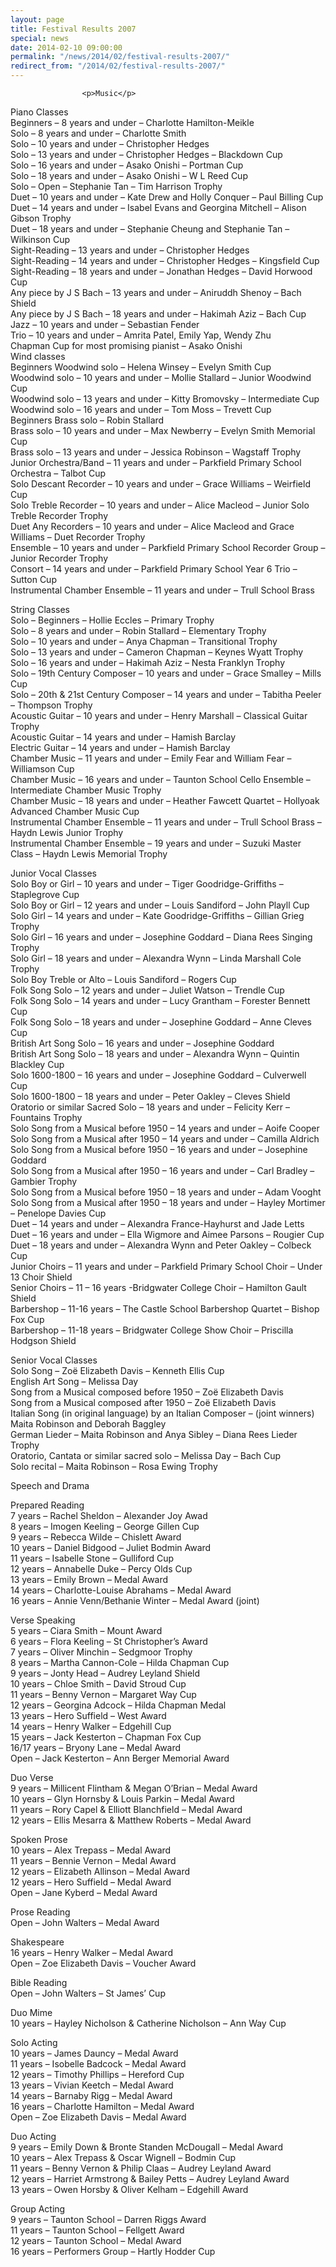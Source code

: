 ```yaml
---
layout: page
title: Festival Results 2007
special: news
date: 2014-02-10 09:00:00
permalink: "/news/2014/02/festival-results-2007/"
redirect_from: "/2014/02/festival-results-2007/"
---
```

<section>

                    
                    <p>Music</p>
<p>Piano Classes<br />
Beginners &#8211; 8 years and under &#8211; Charlotte Hamilton-Meikle<br />
Solo &#8211; 8 years and under &#8211; Charlotte Smith<br />
Solo &#8211; 10 years and under &#8211; Christopher Hedges<br />
Solo &#8211; 13 years and under &#8211; Christopher Hedges &#8211; Blackdown Cup<br />
Solo &#8211; 16 years and under &#8211; Asako Onishi &#8211; Portman Cup<br />
Solo &#8211; 18 years and under &#8211; Asako Onishi &#8211; W L Reed Cup<br />
Solo &#8211; Open &#8211; Stephanie Tan &#8211; Tim Harrison Trophy<br />
Duet &#8211; 10 years and under &#8211; Kate Drew and Holly Conquer &#8211; Paul Billing Cup<br />
Duet &#8211; 14 years and under – Isabel Evans and Georgina Mitchell &#8211; Alison Gibson Trophy<br />
Duet &#8211; 18 years and under &#8211; Stephanie Cheung and Stephanie Tan &#8211; Wilkinson Cup<br />
Sight-Reading &#8211; 13 years and under &#8211; Christopher Hedges<br />
Sight-Reading &#8211; 14 years and under &#8211; Christopher Hedges &#8211; Kingsfield Cup<br />
Sight-Reading &#8211; 18 years and under &#8211; Jonathan Hedges &#8211; David Horwood Cup<br />
Any piece by J S Bach &#8211; 13 years and under &#8211; Aniruddh Shenoy &#8211; Bach Shield<br />
Any piece by J S Bach &#8211; 18 years and under &#8211; Hakimah Aziz &#8211; Bach Cup<br />
Jazz &#8211; 10 years and under &#8211; Sebastian Fender<br />
Trio &#8211; 10 years and under &#8211; Amrita Patel, Emily Yap, Wendy Zhu<br />
Chapman Cup for most promising pianist &#8211; Asako Onishi<br />
Wind classes<br />
Beginners Woodwind solo &#8211; Helena Winsey &#8211; Evelyn Smith Cup<br />
Woodwind solo &#8211; 10 years and under &#8211; Mollie Stallard &#8211; Junior Woodwind Cup<br />
Woodwind solo &#8211; 13 years and under &#8211; Kitty Bromovsky &#8211; Intermediate Cup<br />
Woodwind solo &#8211; 16 years and under &#8211; Tom Moss &#8211; Trevett Cup<br />
Beginners Brass solo &#8211; Robin Stallard<br />
Brass solo &#8211; 10 years and under &#8211; Max Newberry &#8211; Evelyn Smith Memorial Cup<br />
Brass solo &#8211; 13 years and under &#8211; Jessica Robinson &#8211; Wagstaff Trophy<br />
Junior Orchestra/Band &#8211; 11 years and under &#8211; Parkfield Primary School Orchestra &#8211; Talbot Cup<br />
Solo Descant Recorder &#8211; 10 years and under &#8211; Grace Williams &#8211; Weirfield Cup<br />
Solo Treble Recorder &#8211; 10 years and under &#8211; Alice Macleod &#8211; Junior Solo Treble Recorder Trophy<br />
Duet Any Recorders &#8211; 10 years and under &#8211; Alice Macleod and Grace Williams &#8211; Duet Recorder Trophy<br />
Ensemble &#8211; 10 years and under &#8211; Parkfield Primary School Recorder Group &#8211; Junior Recorder Trophy<br />
Consort &#8211; 14 years and under &#8211; Parkfield Primary School Year 6 Trio &#8211; Sutton Cup<br />
Instrumental Chamber Ensemble &#8211; 11 years and under &#8211; Trull School Brass </p>
<p>String Classes<br />
Solo &#8211; Beginners &#8211; Hollie Eccles &#8211; Primary Trophy<br />
Solo &#8211; 8 years and under &#8211; Robin Stallard &#8211; Elementary Trophy<br />
Solo &#8211; 10 years and under &#8211; Anya Chapman &#8211; Transitional Trophy<br />
Solo &#8211; 13 years and under &#8211; Cameron Chapman &#8211; Keynes Wyatt Trophy<br />
Solo &#8211; 16 years and under &#8211; Hakimah Aziz &#8211; Nesta Franklyn Trophy<br />
Solo &#8211; 19th Century Composer &#8211; 10 years and under &#8211; Grace Smalley &#8211; Mills Cup<br />
Solo &#8211; 20th &#038; 21st Century Composer &#8211; 14 years and under &#8211; Tabitha Peeler &#8211; Thompson Trophy<br />
Acoustic Guitar &#8211; 10 years and under &#8211; Henry Marshall &#8211; Classical Guitar Trophy<br />
Acoustic Guitar &#8211; 14 years and under &#8211; Hamish Barclay<br />
Electric Guitar &#8211; 14 years and under &#8211; Hamish Barclay<br />
Chamber Music &#8211; 11 years and under &#8211; Emily Fear and William Fear &#8211; Williamson Cup<br />
Chamber Music &#8211; 16 years and under &#8211; Taunton School Cello Ensemble &#8211; Intermediate Chamber Music Trophy<br />
Chamber Music &#8211; 18 years and under &#8211; Heather Fawcett Quartet &#8211; Hollyoak Advanced Chamber Music Cup<br />
Instrumental Chamber Ensemble &#8211; 11 years and under &#8211; Trull School Brass &#8211; Haydn Lewis Junior Trophy<br />
Instrumental Chamber Ensemble &#8211; 19 years and under &#8211; Suzuki Master Class &#8211; Haydn Lewis Memorial Trophy</p>
<p>Junior Vocal Classes<br />
Solo Boy or Girl &#8211; 10 years and under &#8211; Tiger Goodridge-Griffiths &#8211; Staplegrove Cup<br />
Solo Boy or Girl &#8211; 12 years and under &#8211; Louis Sandiford &#8211; John Playll Cup<br />
Solo Girl &#8211; 14 years and under &#8211; Kate Goodridge-Griffiths &#8211; Gillian Grieg Trophy<br />
Solo Girl &#8211; 16 years and under &#8211; Josephine Goddard &#8211; Diana Rees Singing Trophy<br />
Solo Girl &#8211; 18 years and under &#8211; Alexandra Wynn &#8211; Linda Marshall Cole Trophy<br />
Solo Boy Treble or Alto &#8211; Louis Sandiford &#8211; Rogers Cup<br />
Folk Song Solo &#8211; 12 years and under &#8211; Juliet Watson &#8211; Trendle Cup<br />
Folk Song Solo &#8211; 14 years and under &#8211; Lucy Grantham &#8211; Forester Bennett Cup<br />
Folk Song Solo &#8211; 18 years and under &#8211; Josephine Goddard &#8211; Anne Cleves Cup<br />
British Art Song Solo &#8211; 16 years and under &#8211; Josephine Goddard<br />
British Art Song Solo &#8211; 18 years and under &#8211; Alexandra Wynn &#8211; Quintin Blackley Cup<br />
Solo 1600-1800 &#8211; 16 years and under &#8211; Josephine Goddard &#8211; Culverwell Cup<br />
Solo 1600-1800 &#8211; 18 years and under &#8211; Peter Oakley &#8211; Cleves Shield<br />
Oratorio or similar Sacred Solo &#8211; 18 years and under &#8211; Felicity Kerr &#8211; Fountains Trophy<br />
Solo Song from a Musical before 1950 &#8211; 14 years and under &#8211; Aoife Cooper<br />
Solo Song from a Musical after 1950 &#8211; 14 years and under &#8211; Camilla Aldrich<br />
Solo Song from a Musical before 1950 &#8211; 16 years and under &#8211; Josephine Goddard<br />
Solo Song from a Musical after 1950 &#8211; 16 years and under &#8211; Carl Bradley &#8211; Gambier Trophy<br />
Solo Song from a Musical before 1950 &#8211; 18 years and under &#8211; Adam Vooght<br />
Solo Song from a Musical after 1950 &#8211; 18 years and under &#8211; Hayley Mortimer &#8211; Penelope Davies Cup<br />
Duet &#8211; 14 years and under &#8211; Alexandra France-Hayhurst and Jade Letts<br />
Duet &#8211; 16 years and under &#8211; Ella Wigmore and Aimee Parsons &#8211; Rougier Cup<br />
Duet &#8211; 18 years and under &#8211; Alexandra Wynn and Peter Oakley &#8211; Colbeck Cup<br />
Junior Choirs &#8211; 11 years and under &#8211; Parkfield Primary School Choir &#8211; Under 13 Choir Shield<br />
Senior Choirs &#8211; 11 &#8211; 16 years -Bridgwater College Choir &#8211; Hamilton Gault Shield<br />
Barbershop &#8211; 11-16 years &#8211; The Castle School Barbershop Quartet &#8211; Bishop Fox Cup<br />
Barbershop &#8211; 11-18 years &#8211; Bridgwater College Show Choir &#8211; Priscilla Hodgson Shield</p>
<p>Senior Vocal Classes<br />
Solo Song &#8211; Zoë Elizabeth Davis &#8211; Kenneth Ellis Cup<br />
English Art Song &#8211; Melissa Day<br />
Song from a Musical composed before 1950 &#8211; Zoë Elizabeth Davis<br />
Song from a Musical composed after 1950 &#8211; Zoë Elizabeth Davis<br />
Italian Song (in original language) by an Italian Composer &#8211; (joint winners) Maita Robinson and Deborah Baggley<br />
German Lieder &#8211; Maita Robinson and Anya Sibley &#8211; Diana Rees Lieder Trophy<br />
Oratorio, Cantata or similar sacred solo &#8211; Melissa Day &#8211; Bach Cup<br />
Solo recital &#8211; Maita Robinson &#8211; Rosa Ewing Trophy</p>
<p>Speech and Drama</p>
<p>Prepared Reading<br />
7 years &#8211; Rachel Sheldon &#8211; Alexander Joy Awad<br />
8 years &#8211; Imogen Keeling &#8211; George Gillen Cup<br />
9 years &#8211; Rebecca Wilde &#8211; Chislett Award<br />
10 years &#8211; Daniel Bidgood &#8211; Juliet Bodmin Award<br />
11 years &#8211; Isabelle Stone &#8211; Gulliford Cup<br />
12 years &#8211; Annabelle Duke &#8211; Percy Olds Cup<br />
13 years &#8211; Emily Brown &#8211; Medal Award<br />
14 years &#8211; Charlotte-Louise Abrahams &#8211; Medal Award<br />
16 years &#8211; Annie Venn/Bethanie Winter &#8211; Medal Award (joint)</p>
<p>Verse Speaking<br />
5 years &#8211; Ciara Smith &#8211; Mount Award<br />
6 years &#8211; Flora Keeling &#8211; St Christopher’s Award<br />
7 years &#8211; Oliver Minchin &#8211; Sedgmoor Trophy<br />
8 years &#8211; Martha Cannon-Cole &#8211; Hilda Chapman Cup<br />
9 years &#8211; Jonty Head &#8211; Audrey Leyland Shield<br />
10 years &#8211; Chloe Smith &#8211; David Stroud Cup<br />
11 years &#8211; Benny Vernon &#8211; Margaret Way Cup<br />
12 years &#8211; Georgina Adcock &#8211; Hilda Chapman Medal<br />
13 years &#8211; Hero Suffield &#8211; West Award<br />
14 years &#8211; Henry Walker &#8211; Edgehill Cup<br />
15 years &#8211; Jack Kesterton &#8211; Chapman Fox Cup<br />
16/17 years &#8211; Bryony Lane &#8211; Medal Award<br />
Open &#8211; Jack Kesterton &#8211; Ann Berger Memorial Award</p>
<p>Duo Verse<br />
9 years &#8211; Millicent Flintham &#038; Megan O’Brian &#8211; Medal Award<br />
10 years &#8211; Glyn Hornsby &#038; Louis Parkin &#8211; Medal Award<br />
11 years &#8211; Rory Capel &#038; Elliott Blanchfield &#8211; Medal Award<br />
12 years &#8211; Ellis Mesarra &#038; Matthew Roberts &#8211; Medal Award</p>
<p>Spoken Prose<br />
10 years &#8211; Alex Trepass &#8211; Medal Award<br />
11 years &#8211; Bennie Vernon &#8211; Medal Award<br />
12 years &#8211; Elizabeth Allinson &#8211; Medal Award<br />
12 years &#8211; Hero Suffield &#8211; Medal Award<br />
Open &#8211; Jane Kyberd &#8211; Medal Award</p>
<p>Prose Reading<br />
Open &#8211; John Walters &#8211; Medal Award</p>
<p>Shakespeare<br />
16 years &#8211; Henry Walker &#8211; Medal Award<br />
Open &#8211; Zoe Elizabeth Davis &#8211; Voucher Award</p>
<p>Bible Reading<br />
Open &#8211; John Walters &#8211; St James’ Cup</p>
<p>Duo Mime<br />
10 years &#8211; Hayley Nicholson &#038; Catherine Nicholson &#8211; Ann Way Cup</p>
<p>Solo Acting<br />
10 years &#8211; James Dauncy &#8211; Medal Award<br />
11 years &#8211; Isobelle Badcock &#8211; Medal Award<br />
12 years &#8211; Timothy Phillips &#8211; Hereford Cup<br />
13 years &#8211; Vivian Keetch &#8211; Medal Award<br />
14 years &#8211; Barnaby Rigg &#8211; Medal Award<br />
16 years &#8211; Charlotte Hamilton &#8211; Medal Award<br />
Open &#8211; Zoe Elizabeth Davis &#8211; Medal Award</p>
<p>Duo Acting<br />
9 years &#8211; Emily Down &#038; Bronte Standen McDougall &#8211; Medal Award<br />
10 years &#8211; Alex Trepass &#038; Oscar Wignell &#8211; Bodmin Cup<br />
11 years &#8211; Benny Vernon &#038; Philip Claas &#8211; Audrey Leyland Award<br />
12 years &#8211; Harriet Armstrong &#038; Bailey Petts &#8211; Audrey Leyland Award<br />
13 years &#8211; Owen Horsby &#038; Oliver Kelham &#8211; Edgehill Award</p>
<p>Group Acting<br />
9 years &#8211; Taunton School &#8211; Darren Riggs Award<br />
11 years &#8211; Taunton School &#8211; Fellgett Award<br />
12 years &#8211; Taunton School &#8211; Medal Award<br />
16 years &#8211; Performers Group &#8211; Hartly Hodder Cup</p>

                
</section>
